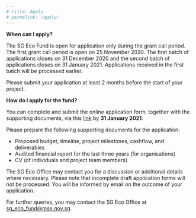 ```yaml
---
# title: Apply
# permalink: /apply/
---
```


**When can I apply?**

The SG Eco Fund is open for application only during the grant call period. The first grant call period is open on 25 November 2020. The first batch of applications closes on 31 December 2020 and the second batch of applications  closes on 31 January 2021. Applications received in the first batch will be processed earlier.

Please submit your application at least 2 months before the start of your project.


**How do I apply for the fund?**

You can complete and submit the online application form, together with the supporting documents, via this [link](www.google.com) by **31 January 2021**. 

Please prepare the following supporting documents for the application:
* Proposed budget, timeline, project milestones, cashflow, and deliverables
* Audited financial report for the last three years (for organisations)
* CV (of individuals and project team members)

The SG Eco Office may contact you for a discussion or additional details where necessary. Please note that incomplete draft application forms will not be processed. You will be informed by email on the outcome of your application.

For further queries, you may contact the SG Eco Office at [sg_eco_fund@mse.gov.sg](mailto:sg_eco_fund@mse.gov.sg).

